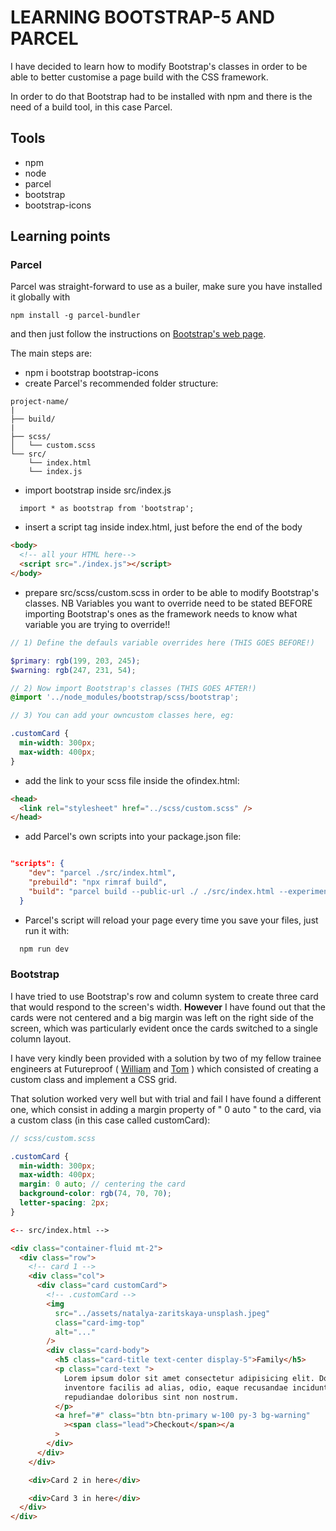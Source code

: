 # LEARNING BOOTSTRAP-5 AND PARCEL

I have decided to learn how to modify Bootstrap's classes in order to be able to better customise a page build with the CSS framework.

In order to do that Bootstrap had to be installed with npm and there is the need of a build tool, in this case Parcel.

## Tools

- npm
- node
- parcel
- bootstrap
- bootstrap-icons

## Learning points

### Parcel

Parcel was straight-forward to use as a builer, make sure you have installed it globally with

```
npm install -g parcel-bundler
```

and then just follow the instructions on [Bootstrap's web page](https://getbootstrap.com/docs/5.0/getting-started/parcel/).

The main steps are:

- npm i bootstrap bootstrap-icons
- create Parcel's recommended folder structure:

```
project-name/
|
├── build/
|
├── scss/
│   └── custom.scss
└── src/
    └── index.html
    └── index.js
```

- import bootstrap inside src/index.js

```
  import * as bootstrap from 'bootstrap';
```

- insert a script tag inside index.html, just before the end of the body

```html
<body>
  <!-- all your HTML here-->
  <script src="./index.js"></script>
</body>
```

- prepare src/scss/custom.scss in order to be able to modify Bootstrap's classes.
  NB Variables you want to override need to be stated BEFORE importing Bootstrap's ones as the framework needs to know what variable you are trying to override!!

```scss
// 1) Define the defauls variable overrides here (THIS GOES BEFORE!)

$primary: rgb(199, 203, 245);
$warning: rgb(247, 231, 54);

// 2) Now import Bootstrap's classes (THIS GOES AFTER!)
@import '../node_modules/bootstrap/scss/bootstrap';

// 3) You can add your owncustom classes here, eg:

.customCard {
  min-width: 300px;
  max-width: 400px;
}
```

- add the link to your scss file inside the <head> ofindex.html:

```html
<head>
  <link rel="stylesheet" href="../scss/custom.scss" />
</head>
```

- add Parcel's own scripts into your package.json file:

```json

"scripts": {
    "dev": "parcel ./src/index.html",
    "prebuild": "npx rimraf build",
    "build": "parcel build --public-url ./ ./src/index.html --experimental-scope-hoisting --out-dir build"
  }

```

- Parcel's script will reload your page every time you save your files, just run it with:

```bash
  npm run dev
```

### Bootstrap

I have tried to use Bootstrap's row and column system to create three card that would respond to the screen's width.
**However** I have found out that the cards were not centered and a big margin was left on the right side of the screen, which was particularly evident once the cards switched to a single column layout.

I have very kindly been provided with a solution by two of my fellow trainee engineers at Futureproof ( [William](https://github.com/Izgardon) and [Tom](https://github.com/tomhughes87) ) which consisted of creating a custom class and implement a CSS grid.

That solution worked very well but with trial and fail I have found a different one, which consist in adding a margin property of " 0 auto " to the card, via a custom class (in this case called customCard):

```scss
// scss/custom.scss

.customCard {
  min-width: 300px;
  max-width: 400px;
  margin: 0 auto; // centering the card
  background-color: rgb(74, 70, 70);
  letter-spacing: 2px;
}
```

```html
<-- src/index.html -->

<div class="container-fluid mt-2">
  <div class="row">
    <!-- card 1 -->
    <div class="col">
      <div class="card customCard">
        <!-- .customCard -->
        <img
          src="../assets/natalya-zaritskaya-unsplash.jpeg"
          class="card-img-top"
          alt="..."
        />
        <div class="card-body">
          <h5 class="card-title text-center display-5">Family</h5>
          <p class="card-text ">
            Lorem ipsum dolor sit amet consectetur adipisicing elit. Dolore quos
            inventore facilis ad alias, odio, eaque recusandae incidunt natus
            repudiandae doloribus sint non nostrum.
          </p>
          <a href="#" class="btn btn-primary w-100 py-3 bg-warning"
            ><span class="lead">Checkout</span></a
          >
        </div>
      </div>
    </div>

    <div>Card 2 in here</div>

    <div>Card 3 in here</div>
  </div>
</div>
```
